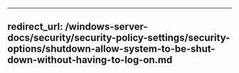 
---
redirect_url: /windows-server-docs/security/security-policy-settings/security-options/shutdown-allow-system-to-be-shut-down-without-having-to-log-on.md
---
